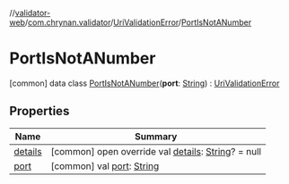 //[validator-web](../../../../index.md)/[com.chrynan.validator](../../index.md)/[UriValidationError](../index.md)/[PortIsNotANumber](index.md)



# PortIsNotANumber  
 [common] data class [PortIsNotANumber](index.md)(**port**: [String](https://kotlinlang.org/api/latest/jvm/stdlib/kotlin/-string/index.html)) : [UriValidationError](../index.md)   


## Properties  
  
|  Name |  Summary | 
|---|---|
| <a name="com.chrynan.validator/UriValidationError.PortIsNotANumber/details/#/PointingToDeclaration/"></a>[details](index.md#%5Bcom.chrynan.validator%2FUriValidationError.PortIsNotANumber%2Fdetails%2F%23%2FPointingToDeclaration%2F%5D%2FProperties%2F164174828)| <a name="com.chrynan.validator/UriValidationError.PortIsNotANumber/details/#/PointingToDeclaration/"></a> [common] open override val [details](index.md#%5Bcom.chrynan.validator%2FUriValidationError.PortIsNotANumber%2Fdetails%2F%23%2FPointingToDeclaration%2F%5D%2FProperties%2F164174828): [String](https://kotlinlang.org/api/latest/jvm/stdlib/kotlin/-string/index.html)? = null   <br>|
| <a name="com.chrynan.validator/UriValidationError.PortIsNotANumber/port/#/PointingToDeclaration/"></a>[port](port.md)| <a name="com.chrynan.validator/UriValidationError.PortIsNotANumber/port/#/PointingToDeclaration/"></a> [common] val [port](port.md): [String](https://kotlinlang.org/api/latest/jvm/stdlib/kotlin/-string/index.html)   <br>|

